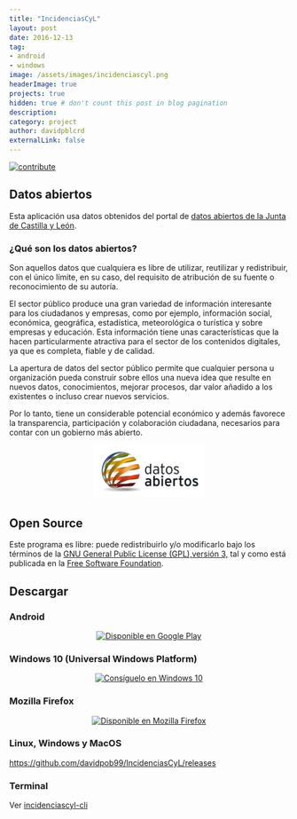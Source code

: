```yaml
---
title: "IncidenciasCyL"
layout: post
date: 2016-12-13
tag: 
- android
- windows
image: /assets/images/incidenciascyl.png
headerImage: true
projects: true
hidden: true # don't count this post in blog pagination
description: 
category: project
author: davidpblcrd
externalLink: false
---
```


[![contribute](https://img.shields.io/badge/GitHub-contribute-red.svg)](https://github.com/davidpob99/IncidenciasCyL/)

## Datos abiertos

Esta aplicación usa datos obtenidos del portal de [datos abiertos de la Junta de Castilla y León](http://datosabiertos.jcyl.es).



### ¿Qué son los datos abiertos?

Son aquellos datos que cualquiera es libre de utilizar, reutilizar y redistribuir, con el único límite, en su caso, del requisito de atribución de su fuente o reconocimiento de su autoría.

El sector público produce una gran variedad de información interesante para los ciudadanos y empresas, como por ejemplo, información social, económica, geográfica, estadística, meteorológica o turística y sobre empresas y educación. Esta información tiene unas características que la hacen particularmente atractiva para el sector de los contenidos digitales, ya que es completa, fiable y de calidad.

La apertura de datos del sector público permite que cualquier persona u organización pueda construir sobre ellos una nueva idea que resulte en nuevos datos, conocimientos, mejorar procesos, dar valor añadido a los existentes o incluso crear nuevos servicios.

Por lo tanto, tiene un considerable potencial económico y además favorece la transparencia, participación y colaboración ciudadana, necesarios para contar con un gobierno más abierto.

<center><a href="http://datos.gob.es"><img src="/assets/images/p_logo_rgb_web.jpg" width="200px"></a></center>

## Open Source

Este programa es libre: puede redistribuirlo y/o modificarlo bajo los términos de la [GNU General Public License (GPL),versión 3,](https://www.gnu.org/licenses/gpl-3.0.html) tal y como está publicada en la [Free Software Foundation](http://www.fsf.org/).



## Descargar

### Android
<center><a href='https://play.google.com/store/apps/details?id=es.davidpob99.IncidenciasCyL&pcampaignid=MKT-Other-global-all-co-prtnr-py-PartBadge-Mar2515-1'><img alt='Disponible en Google Play' src='https://play.google.com/intl/en_us/badges/images/generic/es_badge_web_generic.png' width="350px"/></a></center>


### Windows 10 (Universal Windows Platform)

<center><a href="https://www.microsoft.com/store/apps/9nblggh40gfz?ocid=badge"><img src="https://assets.windowsphone.com/781d478b-505e-4f0a-ba1a-b0d64f18bf8f/Spanish_Get_it_Win_10_InvariantCulture_Default.png" alt="Consíguelo en Windows 10" width="300px"/></a></center>

### Mozilla Firefox

<center><a href='https://addons.mozilla.org/es/firefox/addon/incidenciascyl/'><img width='200px' alt='Disponible en Mozilla Firefox' src='https://assets.mozilla.org/view/0002/p_206.jpg?t=1502468880465'/></a></center>

### Linux, Windows y MacOS

<a href="https://github.com/davidpob99/IncidenciasCyL/releases">https://github.com/davidpob99/IncidenciasCyL/releases</a>

### Terminal

Ver [incidenciascyl-cli](https://github.com/davidpob99/incidenciascyl-cli)